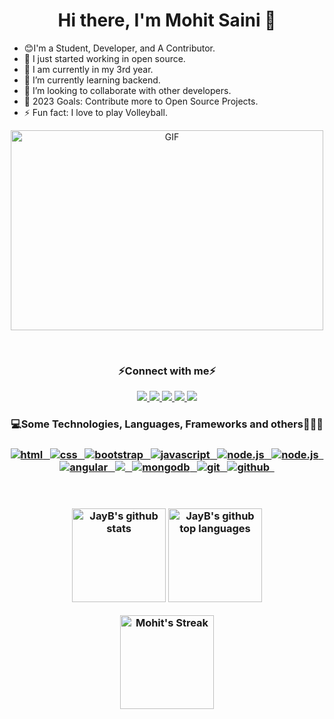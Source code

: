 # <h1 align="center">Hi there, I'm Mohit Saini 👋</h1>

- 😊I'm a Student, Developer, and A Contributor.
- 🔭 I just started working in open source.
- 🏫 I am currently in my 3rd year.
- 🌱 I’m currently learning backend.
- 👯 I’m looking to collaborate with other developers.
- 🥅 2023 Goals: Contribute more to Open Source Projects.
- ⚡ Fun fact: I love to play Volleyball.

<p align="center">
 <img align="centre" alt="GIF" src="https://github.com/abhisheknaiidu/abhisheknaiidu/blob/master/code.gif?raw=true" width="500" height="320" />
</p>
<br>

<!-- <h3 align="center">Connect with me</h3>

<p align="center">
   <a href="https://www.linkedin.com/in/msaini0r/">
		<img src="https://img.shields.io/badge/Linkedin-2088FF?&style=for-the-badge&logo=linkedin&logoColor=white" />
	</a>
	<a href="mailto:msaini0r@gmail.com">
		<img src="https://img.shields.io/badge/Gmail-D14836?style=for-the-badge&logo=gmail&logoColor=white" />
	</a>
  	<a href="https://twitter.com/msaini0r">
		<img src="https://img.shields.io/badge/Twitter-00cbe6?style=for-the-badge&logo=twitter&logoColor=white" />
	</a> -->
<!--
</p> -->

<h3 align="center">⚡Connect with me⚡</h3>

<p align="center">
   <a href="https://www.linkedin.com/in/msaini0r/">
		<img src="https://img.shields.io/badge/Linkedin-2088FF?&style=for-the-badge&logo=linkedin&logoColor=white" />
	</a>
  	<a href="https://twitter.com/msaini0r">
		<img src="https://img.shields.io/badge/Twitter-00cbe6?style=for-the-badge&logo=twitter&logoColor=white" />
	</a>
	<a href="https://open.spotify.com/playlist/0hm6fhnsFwXCPbr74Ie2DO?si=8300a6d916f94e02">
		<img src="https://img.shields.io/badge/Spotify-239120?&style=for-the-badge&logo=spotify&logoColor=white" />
	</a>
	<a href="https://www.youtube.com/channel/UChLhIjQppo-3d9ebeZIusZg">
		<img src="https://img.shields.io/badge/YouTube-E50914?style=for-the-badge&logo=youtube&logoColor=white" />
	</a>
	<a href="https://msaini0r.hashnode.dev/">
		<img src="https://img.shields.io/badge/Hashnode-56347C?style=for-the-badge&logo=hashnode&logoColor=white" />
	</a>
</p>

<h3 align="center">💻Some Technologies, Languages, Frameworks and others🧑🏻‍💻<h3/>
  
<p align="center">
	<a href="https://html.com/">
	   <img src="https://img.shields.io/badge/HTML-239120?style=for-the-badge&logo=html5&logoColor=white" alt="html" />&nbsp;&nbsp;
	</a>
	<a href="https://www.w3.org/TR/css-2020/">
	   <img src="https://img.shields.io/badge/CSS3-1572B6?style=for-the-badge&logo=css3&logoColor=white" alt="css" />&nbsp;&nbsp;
	</a>
	<a href="https://getbootstrap.com/">
	   <img src="https://img.shields.io/badge/Bootstrap-563D7C?style=for-the-badge&logo=bootstrap&logoColor=white" alt="bootstrap" />&nbsp;&nbsp;
	</a>
	<a href="https://www.javascript.com/">
	   <img src="https://img.shields.io/badge/JavaScript-323330?style=for-the-badge&logo=javascript&logoColor=F7DF1E" alt="javascript" />&nbsp;&nbsp;
	</a>
	<a href="https://nodejs.org/en/">
	   <img src="https://img.shields.io/badge/Node.js-239120?style=for-the-badge&logo=node.js&logoColor=white" alt="node.js" />&nbsp;&nbsp;
	</a>
	<a href="https://reactjs.org/">
	   <img src="https://img.shields.io/badge/React-092E20?style=for-the-badge&logo=react&logoColor=61DAFB" alt="node.js" />&nbsp;&nbsp;
	</a>
	<a href="https://angular.io/">
	   <img src="https://img.shields.io/badge/Angular-DD0031?style=for-the-badge&logo=angular&logoColor=white" alt="angular" />&nbsp;&nbsp;
	</a>
	<a href="https://www.java.com/en/">
	   <img src="https://img.shields.io/badge/Java-ED8B00?style=for-the-badge&logo=java&logoColor=white" />&nbsp;&nbsp;
	</a>
	<a href="https://www.mongodb.com/">
	   <img src="https://img.shields.io/badge/MongoDB-239120?style=for-the-badge&logo=mongodb&logoColor=white" alt="mongodb" />&nbsp;&nbsp;
	</a>
	<a href="https://git-scm.com/">
	   <img src="https://img.shields.io/badge/git-F05032?style=for-the-badge&logo=git&logoColor=white" alt="git" />&nbsp;&nbsp;
	</a>
    <a href="https://github.com/">
    <img src="https://img.shields.io/badge/GitHub-100000?style=for-the-badge&logo=github&logoColor=white" alt="github" />&nbsp;&nbsp;
	</a>

<br />
<br />

<br>
<p align="center">
  <img height="150em" src="https://github-readme-stats-coral-nu.vercel.app/api?username=msaini0r&show_icons=true&theme=bear&count_private=true&include_all_commits=true" alt="JayB's github stats" />
  <img height="150em" src="https://github-readme-stats-coral-nu.vercel.app/api/top-langs/?username=msaini0r&theme=bear&layout=compact&include_all_commits=true" alt="JayB's github top languages" />
</p>

<p align="center">
    <img  height="150em" alt="Mohit's Streak" src="https://github-readme-streak-stats.herokuapp.com/?user=msaini0r&theme=bear&include_all_commits=true"/>
  <br>
  <br>
